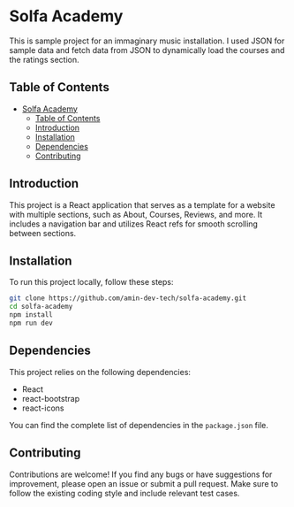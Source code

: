 # Solfa Academy

This is sample project for an immaginary music installation. I used JSON for sample data and fetch data from JSON to dynamically load the courses and the ratings section.

## Table of Contents

- [Solfa Academy](#solfa-academy)
  - [Table of Contents](#table-of-contents)
  - [Introduction](#introduction)
  - [Installation](#installation)
  - [Dependencies](#dependencies)
  - [Contributing](#contributing)

## Introduction

This project is a React application that serves as a template for a website with multiple sections, such as About, Courses, Reviews, and more. It includes a navigation bar and utilizes React refs for smooth scrolling between sections.

## Installation

To run this project locally, follow these steps:

```bash
git clone https://github.com/amin-dev-tech/solfa-academy.git
cd solfa-academy
npm install
npm run dev
```

## Dependencies

This project relies on the following dependencies:

- React
- react-bootstrap
- react-icons

You can find the complete list of dependencies in the `package.json` file.

## Contributing

Contributions are welcome! If you find any bugs or have suggestions for improvement, please open an issue or submit a pull request. Make sure to follow the existing coding style and include relevant test cases.
